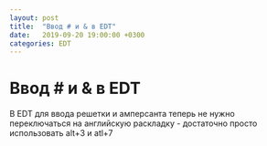```yaml
---
layout: post
title:  "Ввод # и & в EDT"
date:   2019-09-20 19:00:00 +0300
categories: EDT
---
```


# Ввод # и & в EDT

В EDT для ввода решетки и амперсанта теперь не нужно переключаться на английскую раскладку - достаточно просто использовать alt+3 и atl+7
